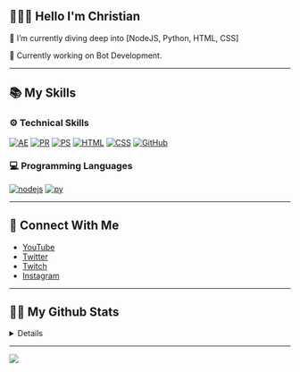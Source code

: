 ## 🙋🏻‍♂️ Hello I'm Christian

🌱 I’m currently diving deep into [NodeJS, Python, HTML, CSS]

💼 Currently working on Bot Development.

---

## 📚 My Skills

### ⚙️ Technical Skills
[![AE](https://skillicons.dev/icons?i=ae)](https://clipzy.org)
[![PR](https://skillicons.dev/icons?i=pr)](https://clipzy.org)
[![PS](https://skillicons.dev/icons?i=ps)](https://clipzy.org)
[![HTML](https://skillicons.dev/icons?i=html)](https://clipzy.org)
[![CSS](https://skillicons.dev/icons?i=css)](https://clipzy.org)
[![GitHub](https://skillicons.dev/icons?i=github)](https://clipzy.org)

### 💻 Programming Languages
[![nodejs](https://skillicons.dev/icons?i=nodejs)](https://clipzy.org)
[![py](https://skillicons.dev/icons?i=python)](https://clipzy.org)

---

## 🤝 Connect With Me

- [YouTube](https://youtube.com/clipzy)
- [Twitter](https://twitter.com/clpzy)
- [Twitch](https://twitch.tv/clipzy)
- [Instagram](https://instagram.com/@clipzys)

---

## 🧑‍💻 My Github Stats
<details>
  <a href="https://github.com/5hristian">
    <img src="http://github-profile-summary-cards.vercel.app/api/cards/profile-details?username=5hristian&theme=transparent" />
  </a>
  <a href="https://github.com/5hristian">
    <img src="https://github-readme-streak-stats.herokuapp.com/?user=5hristian&hide_border=true&card_width=338&theme=transparent" />
  </a>
  <a href="https://github.com/5hristian">
    <img src="http://github-profile-summary-cards.vercel.app/api/cards/stats?username=5hristian&theme=transparent" />
  </a>
  <a href="https://github.com/5hristian">
    <img src="https://github-readme-stats.vercel.app/api/top-langs/?username=5hristian&hide_border=true&card_width=338&theme=transparent"/>
  </a>
</details>

---

![](https://komarev.com/ghpvc/?username=5hristian&color=blue)
